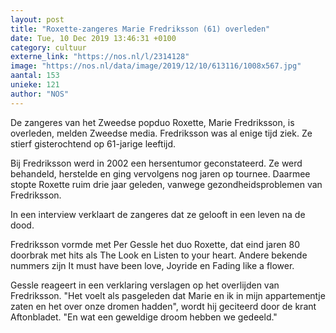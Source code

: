 ```yaml
---
layout: post
title: "Roxette-zangeres Marie Fredriksson (61) overleden"
date: Tue, 10 Dec 2019 13:46:31 +0100
category: cultuur
externe_link: "https://nos.nl/l/2314128"
image: "https://nos.nl/data/image/2019/12/10/613116/1008x567.jpg"
aantal: 153
unieke: 121
author: "NOS"
---
```


<p>De zangeres van het Zweedse popduo Roxette, Marie Fredriksson, is overleden, melden Zweedse media. Fredriksson was al enige tijd ziek. Ze stierf gisterochtend op 61-jarige leeftijd.</p>
<p>Bij Fredriksson werd in 2002 een hersentumor geconstateerd. Ze werd behandeld, herstelde en ging vervolgens nog jaren op tournee. Daarmee stopte Roxette ruim drie jaar geleden, vanwege gezondheidsproblemen van Fredriksson.</p>
<p>In een interview verklaart de zangeres dat ze gelooft in een leven na de dood.</p>
<p>Fredriksson vormde met Per Gessle het duo Roxette, dat eind jaren 80 doorbrak met hits als The Look en Listen to your heart. Andere bekende nummers zijn It must have been love, Joyride en Fading like a flower.</p>
<p>Gessle reageert in een verklaring verslagen op het overlijden van Fredriksson. "Het voelt als pasgeleden dat Marie en ik in mijn appartementje zaten en het over onze dromen hadden", wordt hij geciteerd door de krant Aftonbladet. "En wat een geweldige droom hebben we gedeeld."</p>
